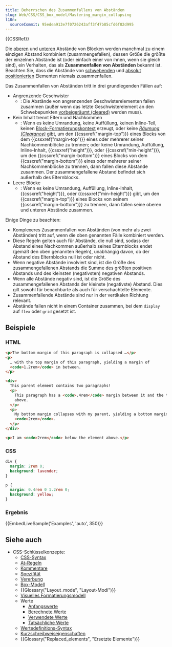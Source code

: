```yaml
---
title: Beherrschen des Zusammenfallens von Abständen
slug: Web/CSS/CSS_box_model/Mastering_margin_collapsing
l10n:
  sourceCommit: 95edea913e7f0726243aff3f47b85cfd6f02d995
---
```


{{CSSRef}}

Die [oberen](/de/docs/Web/CSS/margin-top) und [unteren](/de/docs/Web/CSS/margin-bottom) Abstände von Blöcken werden manchmal zu einem einzigen Abstand kombiniert (zusammengefallen), dessen Größe die größte der einzelnen Abstände ist (oder einfach einer von ihnen, wenn sie gleich sind), ein Verhalten, das als **Zusammenfallen von Abständen** bekannt ist. Beachten Sie, dass die Abstände von [schwebenden](/de/docs/Web/CSS/float) und [absolut positionierten](/de/docs/Web/CSS/position#types_of_positioning) Elementen niemals zusammenfallen.

Das Zusammenfallen von Abständen tritt in drei grundlegenden Fällen auf:

- Angrenzende Geschwister
  - : Die Abstände von angrenzenden Geschwisterelementen fallen zusammen (außer wenn das letzte Geschwisterelement an den Schwebepunkten [vorbeigeräumt (cleared)](/de/docs/Web/CSS/clear) werden muss).
- Kein Inhalt trennt Eltern und Nachkommen
  - : Wenn es keine Umrandung, keine Auffüllung, keinen Inline-Teil, keinen [Block-Formatierungskontext](/de/docs/Web/CSS/CSS_display/Block_formatting_context) erzeugt, oder keine _[Räumung (Clearance)](/de/docs/Web/CSS/clear)_ gibt, um den {{cssxref("margin-top")}} eines Blocks von dem {{cssxref("margin-top")}} eines oder mehrerer seiner Nachkommenblöcke zu trennen; oder keine Umrandung, Auffüllung, Inline-Inhalt, {{cssxref("height")}}, oder {{cssxref("min-height")}}, um den {{cssxref("margin-bottom")}} eines Blocks von dem {{cssxref("margin-bottom")}} eines oder mehrerer seiner Nachkommenblöcke zu trennen, dann fallen diese Abstände zusammen. Der zusammengefallene Abstand befindet sich außerhalb des Elternblocks.
- Leere Blöcke
  - : Wenn es keine Umrandung, Auffüllung, Inline-Inhalt, {{cssxref("height")}}, oder {{cssxref("min-height")}} gibt, um den {{cssxref("margin-top")}} eines Blocks von seinem {{cssxref("margin-bottom")}} zu trennen, dann fallen seine oberen und unteren Abstände zusammen.

Einige Dinge zu beachten:

- Komplexeres Zusammenfallen von Abständen (von mehr als zwei Abständen) tritt auf, wenn die oben genannten Fälle kombiniert werden.
- Diese Regeln gelten auch für Abstände, die null sind, sodass der Abstand eines Nachkommen außerhalb seines Elternblocks endet (gemäß den oben genannten Regeln), unabhängig davon, ob der Abstand des Elternblocks null ist oder nicht.
- Wenn negative Abstände involviert sind, ist die Größe des zusammengefallenen Abstands die Summe des größten positiven Abstands und des kleinsten (negativsten) negativen Abstands.
- Wenn alle Abstände negativ sind, ist die Größe des zusammengefallenen Abstands der kleinste (negativste) Abstand. Dies gilt sowohl für benachbarte als auch für verschachtelte Elemente.
- Zusammenfallende Abstände sind nur in der vertikalen Richtung relevant.
- Abstände fallen nicht in einem Container zusammen, bei dem `display` auf `flex` oder `grid` gesetzt ist.

## Beispiele

### HTML

```html
<p>The bottom margin of this paragraph is collapsed …</p>
<p>
  … with the top margin of this paragraph, yielding a margin of
  <code>1.2rem</code> in between.
</p>

<div>
  This parent element contains two paragraphs!
  <p>
    This paragraph has a <code>.4rem</code> margin between it and the text
    above.
  </p>
  <p>
    My bottom margin collapses with my parent, yielding a bottom margin of
    <code>2rem</code>.
  </p>
</div>

<p>I am <code>2rem</code> below the element above.</p>
```

### CSS

```css
div {
  margin: 2rem 0;
  background: lavender;
}

p {
  margin: 0.4rem 0 1.2rem 0;
  background: yellow;
}
```

### Ergebnis

{{EmbedLiveSample('Examples', 'auto', 350)}}

## Siehe auch

- CSS-Schlüsselkonzepte:
  - [CSS-Syntax](/de/docs/Web/CSS/CSS_syntax/Syntax)
  - [At-Regeln](/de/docs/Web/CSS/CSS_syntax/At-rule)
  - [Kommentare](/de/docs/Web/CSS/CSS_syntax/Comments)
  - [Spezifität](/de/docs/Web/CSS/CSS_cascade/Specificity)
  - [Vererbung](/de/docs/Web/CSS/CSS_cascade/Inheritance)
  - [Box-Modell](/de/docs/Web/CSS/CSS_box_model/Introduction_to_the_CSS_box_model)
  - {{Glossary("Layout_mode", "Layout-Modi")}}
  - [Visuelles Formatierungsmodell](/de/docs/Web/CSS/CSS_display/Visual_formatting_model)
  - Werte
    - [Anfangswerte](/de/docs/Web/CSS/CSS_cascade/Value_processing#initial-value)
    - [Berechnete Werte](/de/docs/Web/CSS/CSS_cascade/Value_processing#computed-value)
    - [Verwendete Werte](/de/docs/Web/CSS/CSS_cascade/Value_processing#used-value)
    - [Tatsächliche Werte](/de/docs/Web/CSS/CSS_cascade/Value_processing#actual-value)
  - [Wertedefinitions-Syntax](/de/docs/Web/CSS/CSS_Values_and_Units/Value_definition_syntax)
  - [Kurzschreibweiseigenschaften](/de/docs/Web/CSS/CSS_cascade/Shorthand_properties)
  - {{Glossary("Replaced_elements", "Ersetzte Elemente")}}
